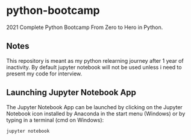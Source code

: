 # python-bootcamp

2021 Complete Python Bootcamp From Zero to Hero in Python.

## Notes

This repository is meant as my python relearning journey after 1 year of inactivity. By default jupyter notebook will not be used unless i need to present my code for interview.

## Launching Jupyter Notebook App

The Jupyter Notebook App can be launched by clicking on the Jupyter Notebook icon installed by Anaconda in the start menu (Windows) or by typing in a terminal (cmd on Windows):

```sh
jupyter notebook
```
